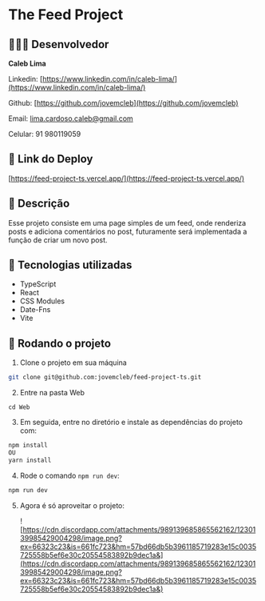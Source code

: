 # The Feed Project

## 👨🏽‍💻 Desenvolvedor

**Caleb Lima**

Linkedin: [https://www.linkedin.com/in/caleb-lima/](https://www.linkedin.com/in/caleb-lima/)

Github: [https://github.com/jovemcleb](https://github.com/jovemcleb)

Email: lima.cardoso.caleb@gmail.com

Celular: 91 980119059

## 🚀 Link do Deploy
[https://feed-project-ts.vercel.app/](https://feed-project-ts.vercel.app/)

## 📝 Descrição

Esse projeto consiste em uma page simples de um feed, onde renderiza posts e adiciona comentários no post, futuramente será implementada a função de criar um novo post.

## 🔧 Tecnologias utilizadas

- TypeScript
- React
- CSS Modules
- Date-Fns
- Vite

## 🚀 Rodando o projeto

1. Clone o projeto em sua máquina

```bash
git clone git@github.com:jovemcleb/feed-project-ts.git
```

2. Entre na pasta Web
```
cd Web
```

3. Em seguida, entre no diretório e instale as dependências do projeto com:

```bash
npm install
OU
yarn install
```

4. Rode o comando `npm run dev`:

```bash
npm run dev
```

5. Agora é só aproveitar o projeto:

   ![https://cdn.discordapp.com/attachments/989139685865562162/1230139985429004298/image.png?ex=66323c23&is=661fc723&hm=57bd66db5b3961185719283e15c0035725558b5ef6e30c20554583892b9dec1a&](https://cdn.discordapp.com/attachments/989139685865562162/1230139985429004298/image.png?ex=66323c23&is=661fc723&hm=57bd66db5b3961185719283e15c0035725558b5ef6e30c20554583892b9dec1a&)
